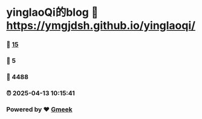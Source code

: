 # yinglaoQi的blog :link: https://ymgjdsh.github.io/yinglaoqi/ 
### :page_facing_up: [15](https://ymgjdsh.github.io/yinglaoqi//tag.html) 
### :speech_balloon: 5 
### :hibiscus: 4488 
### :alarm_clock: 2025-04-13 10:15:41 
### Powered by :heart: [Gmeek](https://github.com/Meekdai/Gmeek)
